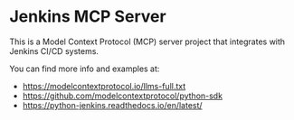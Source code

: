 <!-- Use this file to provide workspace-specific custom instructions to Copilot. For more details, visit https://code.visualstudio.com/docs/copilot/copilot-customization#_use-a-githubcopilotinstructionsmd-file -->

# Jenkins MCP Server

This is a Model Context Protocol (MCP) server project that integrates with Jenkins CI/CD systems.

You can find more info and examples at:
- https://modelcontextprotocol.io/llms-full.txt
- https://github.com/modelcontextprotocol/python-sdk
- https://python-jenkins.readthedocs.io/en/latest/
